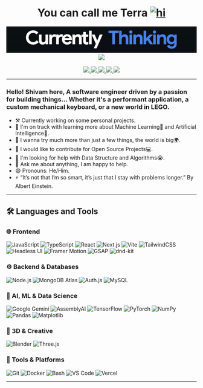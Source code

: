 <h1 align="center">You can call me Terra <a href="https://terra-01.github.io/Click_Me/"><img src="https://user-images.githubusercontent.com/1303154/88677602-1635ba80-d120-11ea-84d8-d263ba5fc3c0.gif" width="28px" height="28px" alt="hi"></h1>
<p align="center">
  <img src="https://raw.githubusercontent.com/Terra-01/Google_Style_Sliding_Text/main/GSSTg.gif" />
  <img src="https://readme-typing-svg.herokuapp.com?font=Fira+Code&pause=1000&color=0080FB&center=true&width=435&lines=Hello%2C+I+am+Shivam+Singh.;Namaste.;Nice+to+meet+you!" />
</p>

<p align="center">
  <a href="https://www.instagram.com/terra_shivam/">
    <img src="https://img.shields.io/badge/Instagram-E4405F?logo=instagram&logoColor=white" />
  </a>
  <a href="mailto:thisisshivam@icloud.com">
    <img src="https://img.shields.io/badge/Email-8B89CC?logo=icloud&logoColor=white" />
  </a>
  <a href="https://www.linkedin.com/in/shivam91s/">
    <img src="https://img.shields.io/badge/LinkedIn-0A66C2?logo=linkedin&logoColor=white" />
  </a>
  <a href="https://discordapp.com/users/Terra#5293/">
    <img src="https://img.shields.io/badge/Discord-5865F2?logo=discord&logoColor=white" />
  </a>
  <a href="https://terra01.vercel.app/">
    <img src="https://img.shields.io/badge/Website-000000?logo=vercel&logoColor=white" />
  </a>
</p>

---

### Hello! Shivam here, A software engineer driven by a passion for building things... Whether it's a performant application, a custom mechanical keyboard, or a new world in LEGO.

- ⚒️ Currently working on some personal projects.
- 🌱 I'm on track with learning more about Machine Learning🦾 and Artificial Intelligence🤖.
- 🔭 I wanna try much more than just a few things, the world is big🌍.
- 🤝 I would like to contribute for Open Source Projects💻.
- 🤔 I'm looking for help with Data Structure and Algorithms😭.
- 💬 Ask me about anything, I am happy to help.
- 😄 Pronouns: He/Him.
- ⚡ “It’s not that I’m so smart, it’s just that I stay with problems longer.” By Albert Einstein.

---

## 🛠 Languages and Tools  

### 🌐 Frontend  
![JavaScript](https://img.shields.io/badge/JavaScript-F7DF1E?logo=javascript&logoColor=black)
![TypeScript](https://img.shields.io/badge/TypeScript-3178C6?logo=typescript&logoColor=white)
![React](https://img.shields.io/badge/React-20232A?logo=react&logoColor=61DAFB)
![Next.js](https://img.shields.io/badge/Next.js-000000?logo=nextdotjs&logoColor=white)
![Vite](https://img.shields.io/badge/Vite-646CFF?logo=vite&logoColor=white)
![TailwindCSS](https://img.shields.io/badge/Tailwind_CSS-38B2AC?logo=tailwind-css&logoColor=white)
![Headless UI](https://img.shields.io/badge/Headless_UI-000000?logo=headlessui&logoColor=white)
![Framer Motion](https://img.shields.io/badge/Framer_Motion-0055FF?logo=framer&logoColor=white)
![GSAP](https://img.shields.io/badge/GSAP-88CE02?logo=greensock&logoColor=black)
![dnd-kit](https://img.shields.io/badge/dnd--kit-000000?logo=react&logoColor=white)

### ⚙️ Backend & Databases  
![Node.js](https://img.shields.io/badge/Node.js-339933?logo=node.js&logoColor=white)
![MongoDB Atlas](https://img.shields.io/badge/MongoDB_Atlas-47A248?logo=mongodb&logoColor=white)
![Auth.js](https://img.shields.io/badge/Auth.js-000000?logo=nextauth&logoColor=white)
![MySQL](https://img.shields.io/badge/MySQL-4479A1?logo=mysql&logoColor=white)

### 🤖 AI, ML & Data Science  
![Google Gemini](https://img.shields.io/badge/Google_Gemini-4285F4?logo=google&logoColor=white)
![AssemblyAI](https://img.shields.io/badge/AssemblyAI-000000?logo=speech-recognition&logoColor=white)
![TensorFlow](https://img.shields.io/badge/TensorFlow-FF6F00?logo=tensorflow&logoColor=white)
![PyTorch](https://img.shields.io/badge/PyTorch-EE4C2C?logo=pytorch&logoColor=white)
![NumPy](https://img.shields.io/badge/NumPy-013243?logo=numpy&logoColor=white)
![Pandas](https://img.shields.io/badge/Pandas-150458?logo=pandas&logoColor=white)
![Matplotlib](https://img.shields.io/badge/Matplotlib-11557C?logo=plotly&logoColor=white)

### 🎨 3D & Creative  
![Blender](https://img.shields.io/badge/Blender-F5792A?logo=blender&logoColor=white)
![Three.js](https://img.shields.io/badge/Three.js-000000?logo=three.js&logoColor=white)

### 🧰 Tools & Platforms  
![Git](https://img.shields.io/badge/Git-F05032?logo=git&logoColor=white)
![Docker](https://img.shields.io/badge/Docker-2496ED?logo=docker&logoColor=white)
![Bash](https://img.shields.io/badge/Bash-4EAA25?logo=gnu-bash&logoColor=white)
![VS Code](https://img.shields.io/badge/VS%20Code-007ACC?logo=visual-studio-code&logoColor=white)
![Vercel](https://img.shields.io/badge/Vercel-000000?logo=vercel&logoColor=white)

---
<!-- 🎉 Have you found the easter egg? -->
